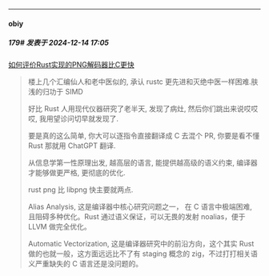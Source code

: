 ﻿
*****

####  obiy  
##### 179#       发表于 2024-12-14 17:05

[如何评价Rust实现的PNG解码器比C更快](https://www.zhihu.com/question/6568018545/answer/55165637634)
 <blockquote>楼上几个汇编仙人和老中医似的, 承认 rustc 更先进和灭绝中医一样困难.肤浅的归功于 SIMD

好比 Rust 人用现代仪器研究了老半天, 发现了病灶, 然后你们跳出来说哎哎哎, 我用望诊问切早就发现了.

要是真的这么简单, 你大可以逐指令直接翻译成 C 去混个 PR, 你要是看不懂 Rust 那就用 ChatGPT 翻译.

从信息学第一性原理出发, 越高层的语言, 能提供越高级的语义约束, 编译器才能够做更严格, 更彻底的优化.

rust png 比 libpng 快主要就两点.

Alias Analysis, 这是编译器中核心研究问题之一， 在 C 语言中极端困难, 且阻碍多种优化。Rust 通过语义保证，可以无畏的发射 noalias，便于 LLVM 做完全优化。

Automatic Vectorization, 这是编译器研究中的前沿方向，这个其实 Rust 做的也就一般，这方面远远比不了有 staging 概念的 zig，不过打打相关语义严重缺失的 C 语言还是没问题的。</blockquote>

